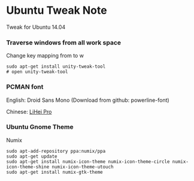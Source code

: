 # Ubuntu Tweak Note
Tweak for Ubuntu 14.04

### Traverse windows from all work space
Change key mapping from <Super><Shift-w> to <Super>w
```
sudo apt-get install unity-tweak-tool
# open unity-tweak-tool
```

### PCMAN font
English: Droid Sans Mono (Download from github: powerline-font)

Chinese: [LiHei Pro](https://code.google.com/p/kingfont/downloads/detail?name=LiHei%20Pro.ttf)

### Ubuntu Gnome Theme
Numix

```
sudo apt-add-repository ppa:numix/ppa
sudo apt-get update
sudo apt-get install numix-icon-theme numix-icon-theme-circle numix-icon-theme-shine numix-icon-theme-utouch
sudo apt-get install numix-gtk-theme
```
